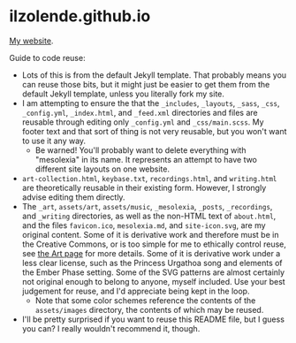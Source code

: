 # ilzolende.github.io

[My website](https://ilzolende.github.io/).

Guide to code reuse:

- Lots of this is from the default Jekyll template. That probably means you can reuse those bits, but it might just be easier to get them from the default Jekyll template, unless you literally fork my site.
- I am attempting to ensure the that the `_includes`, `_layouts`, `_sass`, `_css`, `_config.yml`, `_index.html`, and `_feed.xml` directories and files are reusable through editing only `_config.yml` and `_css/main.scss`. My footer text and that sort of thing is not very reusable, but you won't want to use it any way.
  - Be warned! You'll probably want to delete everything with "mesolexia" in its name. It represents an attempt to have two different site layouts on one website.
- `art-collection.html`, `keybase.txt`, `recordings.html`, and `writing.html` are theoretically reusable in their existing form. However, I strongly advise editing them directly.
- The `_art`, `assets/art`, `assets/music`, `_mesolexia`, `_posts`, `_recordings`, and `_writing` directories, as well as the non-HTML text of `about.html`, and the files `favicon.ico`, `mesolexia.md`, and `site-icon.svg`, are my original content. Some of it is derivative work and therefore must be in the Creative Commons, or is too simple for me to ethically control reuse, see [the Art page](/art/) for more details. Some of it is derivative work under a less clear license, such as the Princess Urgathoa song and elements of the Ember Phase setting. Some of the SVG patterns are almost certainly not original enough to belong to anyone, myself included. Use your best judgement for reuse, and I'd appreciate being kept in the loop.
  - Note that some color schemes reference the contents of the `assets/images` directory, the contents of which may be reused.
- I'll be pretty surprised if you want to reuse this README file, but I guess you can? I really wouldn't recommend it, though.
